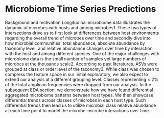 # Microbiome Time Series Predictions

Background and motivation 
Longitudinal microbiome data illustrates the dynamic of microbes with hosts and among microbes1. These two types of intersections drive us to first look at differences between host environments regarding the overall trend of microbes over time and secondly dive into how microbial communities’ total abundance, absolute abundance by taxonomy level, and relative abundance changes over time by interaction with the host and among different species. One of the major challenges with microbiome data is the small number of samples yet large numbers of microbes at the thousands scale2. According to past literatures, ASVs were grouped at class or order level of the taxonomy3. While class was chosen to compress the feature space in our initial exploratory, we also expect to extend our analysis at a different grouping level. Classes representing < 2% of the total amplicon frequencies were dropped from our analysis. In the subsequent EDA section, we demonstrate how we have found differential aggregated microbiome patterns between host types. We then showcase differential trends across classes of microbes in each host type. Such differential trends then lead us to utilize microbial class relative abundance at each time point to model the microbe-microbe interactions over time. 
